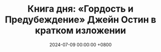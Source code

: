 ---
title: "Книга дня: «Гордость и Предубеждение» Джейн Остин в кратком изложении"
description: >-
  💖 Классика английской литературы о любви, социальных различиях и силе характера. Ищете классический роман? "Гордость и Предубеждение" Джейн Остин — история любви Элизабет Беннет и мистера Дарси, полная остроумия и страсти!
date: 2024-07-09 00:00:00 +0800
categories: [Мышление, Конспекты-книг]
tags:
  [
    гордость-и-предубеждение,
    джейн-остин,
    классическая-литература,
    романтика,
    любовная-история,
    английская-литература,
    элизабет-беннет,
    мистер-дарси,
    XIX-век,
    социальные-нормы,
    брак,
    регентская-англия,
    остроумие,
    женские-авторы,
    литературные-шедевры,
    любовь-и-страсть,
    социальный-статус,
    первый-взгляд,
    романтическая-комедия,
    развитие-характера,
    сатира,
    отношения
  ]
image: 
alt: Книга Гордость и Предубеждение Джейн Остин
fallback:
  - 
  - 
---